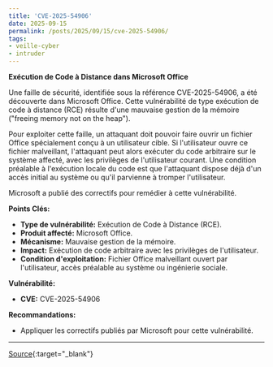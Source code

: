 ```yaml
---
title: 'CVE-2025-54906'
date: 2025-09-15
permalink: /posts/2025/09/15/cve-2025-54906/
tags:
- veille-cyber
- intruder
---
```

**Exécution de Code à Distance dans Microsoft Office**

Une faille de sécurité, identifiée sous la référence CVE-2025-54906, a été découverte dans Microsoft Office. Cette vulnérabilité de type exécution de code à distance (RCE) résulte d'une mauvaise gestion de la mémoire ("freeing memory not on the heap").

Pour exploiter cette faille, un attaquant doit pouvoir faire ouvrir un fichier Office spécialement conçu à un utilisateur cible. Si l'utilisateur ouvre ce fichier malveillant, l'attaquant peut alors exécuter du code arbitraire sur le système affecté, avec les privilèges de l'utilisateur courant. Une condition préalable à l'exécution locale du code est que l'attaquant dispose déjà d'un accès initial au système ou qu'il parvienne à tromper l'utilisateur.

Microsoft a publié des correctifs pour remédier à cette vulnérabilité.

**Points Clés:**

*   **Type de vulnérabilité:** Exécution de Code à Distance (RCE).
*   **Produit affecté:** Microsoft Office.
*   **Mécanisme:** Mauvaise gestion de la mémoire.
*   **Impact:** Exécution de code arbitraire avec les privilèges de l'utilisateur.
*   **Condition d'exploitation:** Fichier Office malveillant ouvert par l'utilisateur, accès préalable au système ou ingénierie sociale.

**Vulnérabilité:**

*   **CVE:** CVE-2025-54906

**Recommandations:**

*   Appliquer les correctifs publiés par Microsoft pour cette vulnérabilité.

---
[Source](https://cvemon.intruder.io/cves/CVE-2025-54906){:target="_blank"}
